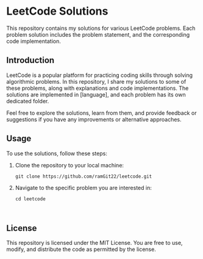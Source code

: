 # LeetCode Solutions

This repository contains my solutions for various LeetCode problems. Each problem solution includes the problem statement, and the corresponding code implementation.


## Introduction

LeetCode is a popular platform for practicing coding skills through solving algorithmic problems. In this repository, I share my solutions to some of these problems, along with explanations and code implementations. The solutions are implemented in [language], and each problem has its own dedicated folder.

Feel free to explore the solutions, learn from them, and provide feedback or suggestions if you have any improvements or alternative approaches.

## Usage

To use the solutions, follow these steps:

1. Clone the repository to your local machine:

   ```shell
   git clone https://github.com/ramGit22/leetcode.git
2. Navigate to the specific problem you are interested in:
   ```shell
   cd leetcode

 
## License
This repository is licensed under the MIT License. You are free to use, modify, and distribute the code as permitted by the license.
